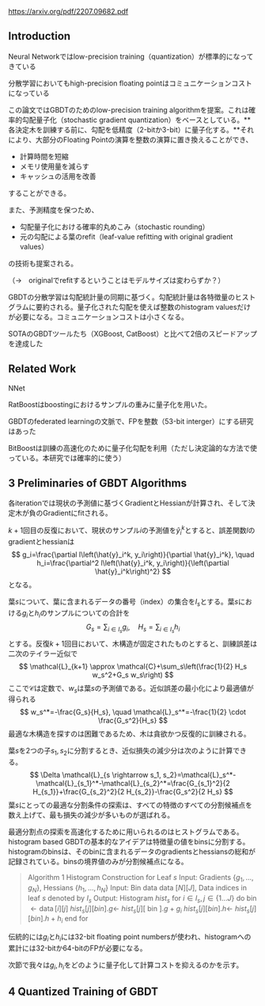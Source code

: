https://arxiv.org/pdf/2207.09682.pdf

## Introduction

Neural Networkではlow-precision training（quantization）が標準的になってきている

分散学習においてもhigh-precision floating pointはコミュニケーションコストになっている

この論文ではGBDTのためのlow-precision training algorithmを提案。これは確率的勾配量子化（stochastic gradient quantization）をベースとしている。**各決定木を訓練する前に、勾配を低精度（2-bitか3-bit）に量子化する。**それにより、大部分のFloating Pointの演算を整数の演算に置き換えることができ、

- 計算時間を短縮
- メモリ使用量を減らす
- キャッシュの活用を改善

することができる。

また、予測精度を保つため、

- 勾配量子化における確率的丸めこみ（stochastic rounding）
- 元の勾配による葉のrefit（leaf-value refitting with original gradient values）

の技術も提案される。

（→　originalでrefitするということはモデルサイズは変わらずか？）

GBDTの分散学習は勾配統計量の同期に基づく。勾配統計量は各特徴量のヒストグラムに要約される。量子化された勾配を使えば整数のhistogram valuesだけが必要になる。コミュニケーションコストは小さくなる。

SOTAのGBDTツールたち（XGBoost, CatBoost）と比べて2倍のスピードアップを達成した

## Related Work

NNet

RatBoostはboostingにおけるサンプルの重みに量子化を用いた。

GBDTのfederated learningの文脈で、FPを整数（53-bit interger）にする研究はあった

BitBoostは訓練の高速化のために量子化勾配を利用（ただし決定論的な方法で使っている。本研究では確率的に使う）

## 3    Preliminaries of GBDT Algorithms

各iterationでは現状の予測値に基づくGradientとHessianが計算され、そして決定木が負のGradientにfitされる。

$k+1$回目の反復において、現状のサンプル$i$の予測値を$\hat{y}_i^k$とすると、誤差関数$l$のgradientとhessianは
$$
g_i=\frac{\partial l\left(\hat{y}_i^k, y_i\right)}{\partial \hat{y}_i^k},
\quad
h_i=\frac{\partial^2 l\left(\hat{y}_i^k, y_i\right)}{\left(\partial \hat{y}_i^k\right)^2}
$$
となる。

葉$s$について、葉に含まれるデータの番号（index）の集合を$I_s$とする。葉$s$における$g_i$と$h_i$のサンプルについての合計を
$$
G_s = \sum_{i\in I_s} g_i,
\quad
H_s = \sum_{i\in I_s} h_i
$$
とする。反復$k+1$回目において、木構造が固定されたものとすると、訓練誤差は二次のテイラー近似で
$$
\mathcal{L}_{k+1} \approx \mathcal{C}+\sum_s\left(\frac{1}{2} H_s w_s^2+G_s w_s\right)
$$
ここで$\mathcal{C}$は定数で、$w_s$は葉$s$の予測値である。近似誤差の最小化により最適値が得られる
$$
w_s^*=-\frac{G_s}{H_s}, \quad \mathcal{L}_s^*=-\frac{1}{2} \cdot \frac{G_s^2}{H_s}
$$
最適な木構造を探すのは困難であるため、木は貪欲かつ反復的に訓練される。

葉$s$を2つの子$s_1, s_2$に分割するとき、近似損失の減少分は次のように計算できる。
$$
\Delta \mathcal{L}_{s \rightarrow s_1, s_2}=\mathcal{L}_s^*-\mathcal{L}_{s_1}^*-\mathcal{L}_{s_2}^*=\frac{G_{s_1}^2}{2 H_{s_1}}+\frac{G_{s_2}^2}{2 H_{s_2}}-\frac{G_s^2}{2 H_s}
$$
葉$s$にとっての最適な分割条件の探索は、すべての特徴のすべての分割候補点を数え上げて、最も損失の減少が多いものが選ばれる。

最適分割点の探索を高速化するために用いられるのはヒストグラムである。histogram based GBDTの基本的なアイデアは特徴量の値をbinsに分割する。histogramのbinsは、そのbinに含まれるデータのgradientsとhessiansの総和が記録されている。binsの境界値のみが分割候補点になる。

> Algorithm 1 Histogram Construction for Leaf $s$
> Input: Gradients $\left\{g_1, \ldots, g_N\right\}$, Hessians $\left\{h_1, \ldots, h_N\right\}$
> Input: Bin data data $[N][J]$, Data indices in leaf $s$ denoted by $I_s$
> Output: Histogram ${hist}_s$
> for $i \in I_s, j \in\{1 \ldots J\}$ do
>     bin $\leftarrow \operatorname{data}[i][j]$
>     $hist_s[j][bin] . g \leftarrow$  $hist_s[j][$ bin $] . g+g_i$
>     $hist_s[j][b i n] . h \leftarrow$  $hist_s[j][b i n] . h+h_i$
> end for

伝統的には$g_i$と$h_i$には32-bit floating point numbersが使われ、histogramへの累計には32-bitか64-bitのFPが必要になる。

次節で我々は$g_i, h_i$をどのように量子化して計算コストを抑えるのかを示す。



## 4    Quantized Training of GBDT



